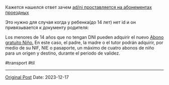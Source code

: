 Кажется нашелся ответ зачем [ad/ni проставляется на абонементах проездных](1626.md)

Это нужно для случая когда у ребенка(до 14 лет) нет id и он привязывается к документу родителя:

Los menores de 14 años que no tengan DNI pueden adquirir el nuevo [Abono gratuito Niño.](https://www.renfe.com/es/es/viajar/prepara-tu-viaje/trenes-media-distancia-avant/abonos-media-distancia/media-distancia/abono-nino-gratuito) En este caso, el padre, la madre o el tutor podrán adquirir, por medio de su NIF, NIE o pasaporte, un máximo de cuatro abonos de niño para un origen y destino, durante el periodo de validez.

#transport #til

---
[Original Post](https://t.me/lev2tarragona/1791)
Date: 2023-12-17
